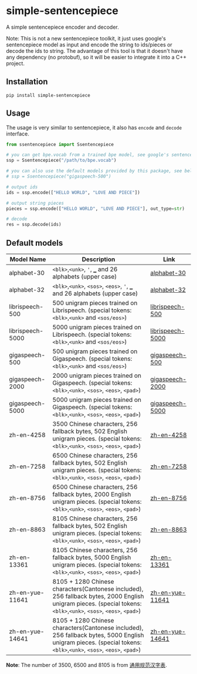 # simple-sentencepiece
A simple sentencepiece encoder and decoder.

Note: This is not a new sentencepiece toolkit, it just uses google's sentencepiece model
as input and encode the string to ids/pieces or decode the ids to string. The advantage of
this tool is that it doesn't have any dependency (no protobuf), so it will be easier to
integrate it into a C++ project.


## Installation

```
pip install simple-sentencepiece
```


## Usage

The usage is very similar to sentencepiece, it also has `encode` and `decode` interface.

```python
from ssentencepiece import Ssentencepiece

# you can get bpe.vocab from a trained bpe model, see google's sentencepiece for details
ssp = Ssentencepiece("/path/to/bpe.vocab")

# you can also use the default models provided by this package, see below for details
# ssp = Ssentencepiece("gigaspeech-500")

# output ids
ids = ssp.encode(["HELLO WORLD", "LOVE AND PIECE"])

# output string pieces
pieces = ssp.encode(["HELLO WORLD", "LOVE AND PIECE"], out_type=str)

# decode
res = ssp.decode(ids)
```

## Default models

| Model Name | Description | Link |
|------------|-------------|------|
| alphabet-30| `<blk>`,`<unk>`, `'`, `▁` and 26 alphabets (upper case) | [alphabet-30](ssentencepiece/python/ssentencepiece/resources/alphabet-30.vocab) |
| alphabet-32| `<blk>`,`<unk>`, `<sos>`, `<eos>`, `'`, `▁` and 26 alphabets (upper case) | [alphabet-32](ssentencepiece/python/ssentencepiece/resources/alphabet-32.vocab) |
| librispeech-500| 500 unigram pieces trained on Librispeech. (special tokens: `<blk>`,`<unk>` and `<sos/eos>`) | [librispeech-500](ssentencepiece/python/ssentencepiece/resources/librispeech-500.vocab) |
| librispeech-5000| 5000 unigram pieces trained on Librispeech. (special tokens: `<blk>`,`<unk>` and `<sos/eos>`) | [librispeech-5000](ssentencepiece/python/ssentencepiece/resources/librispeech-5000.vocab) |
| gigaspeech-500| 500 unigram pieces trained on Gigaspeech. (special tokens: `<blk>`,`<unk>` and `<sos/eos>`) | [gigaspeech-500](ssentencepiece/python/ssentencepiece/resources/gigaspeech-500.vocab) |
| gigaspeech-2000| 2000 unigram pieces trained on Gigaspeech. (special tokens: `<blk>`,`<unk>`, `<sos>`, `<eos>`, `<pad>`) | [gigaspeech-2000](ssentencepiece/python/ssentencepiece/resources/gigaspeech-2000.vocab) |
| gigaspeech-5000| 5000 unigram pieces trained on Gigaspeech. (special tokens: `<blk>`,`<unk>`, `<sos>`, `<eos>`, `<pad>`) | [gigaspeech-5000](ssentencepiece/python/ssentencepiece/resources/gigaspeech-5000.vocab) |
| zh-en-4258 | 3500 Chinese characters, 256 fallback bytes, 502 English unigram pieces. (special tokens: `<blk>`,`<unk>`, `<sos>`, `<eos>`, `<pad>`) | [zh-en-4258](ssentencepiece/python/ssentencepiece/resources/zh-en-4258.vocab) |
| zh-en-7258 | 6500 Chinese characters, 256 fallback bytes, 502 English unigram pieces. (special tokens: `<blk>`,`<unk>`, `<sos>`, `<eos>`, `<pad>`) | [zh-en-7258](ssentencepiece/python/ssentencepiece/resources/zh-en-7258.vocab) |
| zh-en-8756 | 6500 Chinese characters, 256 fallback bytes, 2000 English unigram pieces. (special tokens: `<blk>`,`<unk>`, `<sos>`, `<eos>`, `<pad>`) | [zh-en-8756](ssentencepiece/python/ssentencepiece/resources/zh-en-8756.vocab) |
| zh-en-8863 | 8105 Chinese characters, 256 fallback bytes, 502 English unigram pieces. (special tokens: `<blk>`,`<unk>`, `<sos>`, `<eos>`, `<pad>`) | [zh-en-8863](ssentencepiece/python/ssentencepiece/resources/zh-en-8863.vocab) |
| zh-en-13361 | 8105 Chinese characters, 256 fallback bytes, 5000 English unigram pieces. (special tokens: `<blk>`,`<unk>`, `<sos>`, `<eos>`, `<pad>`) | [zh-en-13361](ssentencepiece/python/ssentencepiece/resources/zh-en-13361.vocab) |
| zh-en-yue-11641 | 8105 + 1280 Chinese characters(Cantonese included), 256 fallback bytes, 2000 English unigram pieces. (special tokens: `<blk>`,`<unk>`, `<sos>`, `<eos>`, `<pad>`) | [zh-en-yue-11641](ssentencepiece/python/ssentencepiece/resources/zh-en-yue-11641.vocab) |
| zh-en-yue-14641 | 8105 + 1280 Chinese characters(Cantonese included), 256 fallback bytes, 5000 English unigram pieces. (special tokens: `<blk>`,`<unk>`, `<sos>`, `<eos>`, `<pad>`) | [zh-en-yue-14641](ssentencepiece/python/ssentencepiece/resources/zh-en-yue-14641.vocab) |

**Note**: The number of 3500, 6500 and 8105 is from [通用规范汉字表](http://www.moe.gov.cn/jyb_sjzl/ziliao/A19/201306/t20130601_186002.html).


